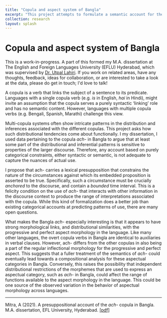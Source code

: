 ```yaml
---
title: "Copula and aspect system of Bangla"
excerpt: "This project attempts to formulate a semantic account for the distribution and inferences associated with the multi-copula system of Bengali, focusing on the copula verb *ach-* and its links to the progressive and perfect aspect morphology."
collection: research
layout: splash
---
```

Copula and aspect system of Bangla
==

This is a work-in-progress. A part of this formed my M.A. dissertation at The English and Foreign Languages University (EFLU) Hyderabad, which was supervised by [Dr. Utpal Lahiri](https://scholar.google.co.in/citations?user=xowc0GUAAAAJ&hl=en). If you work on related areas, have any thoughts, feedback, ideas for collaboration, or are interested to take a look at the data, please do get in touch; I'd love to talk!

A copula is a verb that links the subject of a sentence to its predicate. Languages with a single copula verb (e.g. *is* in English, *hai* in Hindi), might invite an assumption that the copula serves a purely syntactic ‘linking’ role and has no semantic content. However, languages with multiple copula verbs (e.g. Bengali, Spanish, Marathi) challenge this view.

Multi-copula systems often show intricate patterns in the distribution and inferences associated with the different copulas. This project asks how such distributional tendencies come about functionally. I my dissertation, I used data pertaining to the copula *ach-* in Bangla to argue that at least some part of the distributional and inferential patterns is sensitive to properties of the larger discourse. Therefore, any account based on purely categorical constraints, either syntactic or semantic, is not adequate to capture the nuances of actual use.

I propose that ach- carries a lexical presupposition that constrains the nature of the circumstances against which its embedded proposition is asserted to be true. Specifically, such a circumstance must be crucially *anchored* to the discourse, and contain a *bounded* time interval. This is a felicity condition on the use of *ach-* that interacts with other information in the discourse context to produce the range of interpretations associated with the copula. While this kind of formalization does a better job than existing categorical accounts at predicting patterns of use, there are many open questions.

What makes the Bangla *ach-* especially interesting is that it appears to have strong morphological links, and distributional similarities, with the progressive and perfect aspect morphology in the language. Like many other languages, the overt copula verbs in Bangla are identical to auxiliaries in verbal clauses. However, ach- differs from the other copulas in also being a part of the regular inflectional morphology for the progressive and perfect aspect. This suggests that a fuller treatment of the semantics of *ach-* could eventually lead towards a compositional analysis for these aspectual categories in Bangla. Conversely, this raises the possibility that independent distributional restrictions of the morphemes that are used to express an aspectual category, such as *ach-* in Bangla, could affect the range of functions available to the aspect morphology in the language. This could be one source of the observed variation in the behavior of aspectual morphology across languages.

---

Mitra, A (2021). A presuppositional account of the *ach-* copula in Bangla. M.A. dissertation, EFL University, Hyderabad. [[pdf]]()




